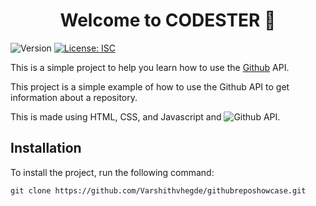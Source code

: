 <!--documentation for the project-->
<h1 align="center">Welcome to CODESTER 👋</h1>
<p>
  <img alt="Version" src="https://img.shields.io/badge/version-1.0.0-blue.svg?cacheSeconds=2592000" />
  <a href="#" target="_blank">
    <img alt="License: ISC" src="https://img.shields.io/badge/License-ISC-yellow.svg" />
  </a>
</p>
<p>
  This is a simple project to help you learn how to use the <a href="https://github.com" > Github</a> API.
</p>
<p>
  This project is a simple example of how to use the Github API to get information about a repository.
</p>
<p>This is made using HTML, CSS, and Javascript and  <img alt="Github API" src="https://img.shields.io/badge/Github-API-blue.svg" />.</p>

<h2>Installation</h2>
<p>
  To install the project, run the following command:
</p>
    
    git clone https://github.com/Varshithvhegde/githubreposhowcase.git


  
     


